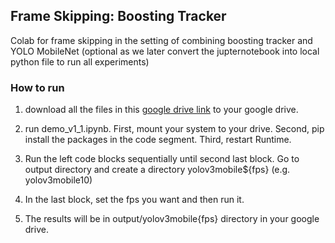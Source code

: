 ## Frame Skipping: Boosting Tracker

Colab for frame skipping in the setting of combining boosting tracker and YOLO MobileNet (optional as we later convert the jupternotebook into local python file to run all experiments)

### How to run
1. download all the files in this [google drive link](https://drive.google.com/drive/folders/1mR1U6gVOxfXT8w__yRZB-nsBTibKDh8G?usp=sharing) to your google drive.

2. run demo_v1_1.ipynb. First, mount your system to your drive. Second, pip install the packages in the code segment. Third, restart Runtime.

3. Run the left code blocks sequentially until second last block. Go to output directory and create a directory yolov3mobile${fps}  (e.g. yolov3mobile10)

4. In the last block, set the fps you want and then run it.

5. The results will be in output/yolov3mobile{fps} directory in your google drive.